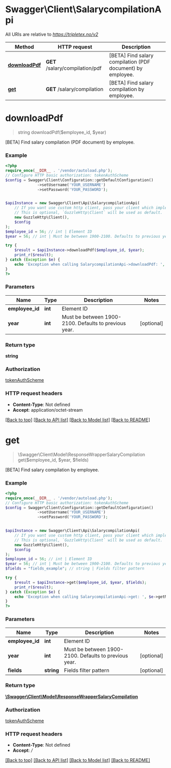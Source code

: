 # Swagger\Client\SalarycompilationApi

All URIs are relative to *https://tripletex.no/v2*

Method | HTTP request | Description
------------- | ------------- | -------------
[**downloadPdf**](SalarycompilationApi.md#downloadpdf) | **GET** /salary/compilation/pdf | [BETA] Find salary compilation (PDF document) by employee.
[**get**](SalarycompilationApi.md#get) | **GET** /salary/compilation | [BETA] Find salary compilation by employee.

# **downloadPdf**
> string downloadPdf($employee_id, $year)

[BETA] Find salary compilation (PDF document) by employee.

### Example
```php
<?php
require_once(__DIR__ . '/vendor/autoload.php');
// Configure HTTP basic authorization: tokenAuthScheme
$config = Swagger\Client\Configuration::getDefaultConfiguration()
              ->setUsername('YOUR_USERNAME')
              ->setPassword('YOUR_PASSWORD');


$apiInstance = new Swagger\Client\Api\SalarycompilationApi(
    // If you want use custom http client, pass your client which implements `GuzzleHttp\ClientInterface`.
    // This is optional, `GuzzleHttp\Client` will be used as default.
    new GuzzleHttp\Client(),
    $config
);
$employee_id = 56; // int | Element ID
$year = 56; // int | Must be between 1900-2100. Defaults to previous year.

try {
    $result = $apiInstance->downloadPdf($employee_id, $year);
    print_r($result);
} catch (Exception $e) {
    echo 'Exception when calling SalarycompilationApi->downloadPdf: ', $e->getMessage(), PHP_EOL;
}
?>
```

### Parameters

Name | Type | Description  | Notes
------------- | ------------- | ------------- | -------------
 **employee_id** | **int**| Element ID |
 **year** | **int**| Must be between 1900-2100. Defaults to previous year. | [optional]

### Return type

**string**

### Authorization

[tokenAuthScheme](../../README.md#tokenAuthScheme)

### HTTP request headers

 - **Content-Type**: Not defined
 - **Accept**: application/octet-stream

[[Back to top]](#) [[Back to API list]](../../README.md#documentation-for-api-endpoints) [[Back to Model list]](../../README.md#documentation-for-models) [[Back to README]](../../README.md)

# **get**
> \Swagger\Client\Model\ResponseWrapperSalaryCompilation get($employee_id, $year, $fields)

[BETA] Find salary compilation by employee.

### Example
```php
<?php
require_once(__DIR__ . '/vendor/autoload.php');
// Configure HTTP basic authorization: tokenAuthScheme
$config = Swagger\Client\Configuration::getDefaultConfiguration()
              ->setUsername('YOUR_USERNAME')
              ->setPassword('YOUR_PASSWORD');


$apiInstance = new Swagger\Client\Api\SalarycompilationApi(
    // If you want use custom http client, pass your client which implements `GuzzleHttp\ClientInterface`.
    // This is optional, `GuzzleHttp\Client` will be used as default.
    new GuzzleHttp\Client(),
    $config
);
$employee_id = 56; // int | Element ID
$year = 56; // int | Must be between 1900-2100. Defaults to previous year.
$fields = "fields_example"; // string | Fields filter pattern

try {
    $result = $apiInstance->get($employee_id, $year, $fields);
    print_r($result);
} catch (Exception $e) {
    echo 'Exception when calling SalarycompilationApi->get: ', $e->getMessage(), PHP_EOL;
}
?>
```

### Parameters

Name | Type | Description  | Notes
------------- | ------------- | ------------- | -------------
 **employee_id** | **int**| Element ID |
 **year** | **int**| Must be between 1900-2100. Defaults to previous year. | [optional]
 **fields** | **string**| Fields filter pattern | [optional]

### Return type

[**\Swagger\Client\Model\ResponseWrapperSalaryCompilation**](../Model/ResponseWrapperSalaryCompilation.md)

### Authorization

[tokenAuthScheme](../../README.md#tokenAuthScheme)

### HTTP request headers

 - **Content-Type**: Not defined
 - **Accept**: */*

[[Back to top]](#) [[Back to API list]](../../README.md#documentation-for-api-endpoints) [[Back to Model list]](../../README.md#documentation-for-models) [[Back to README]](../../README.md)

